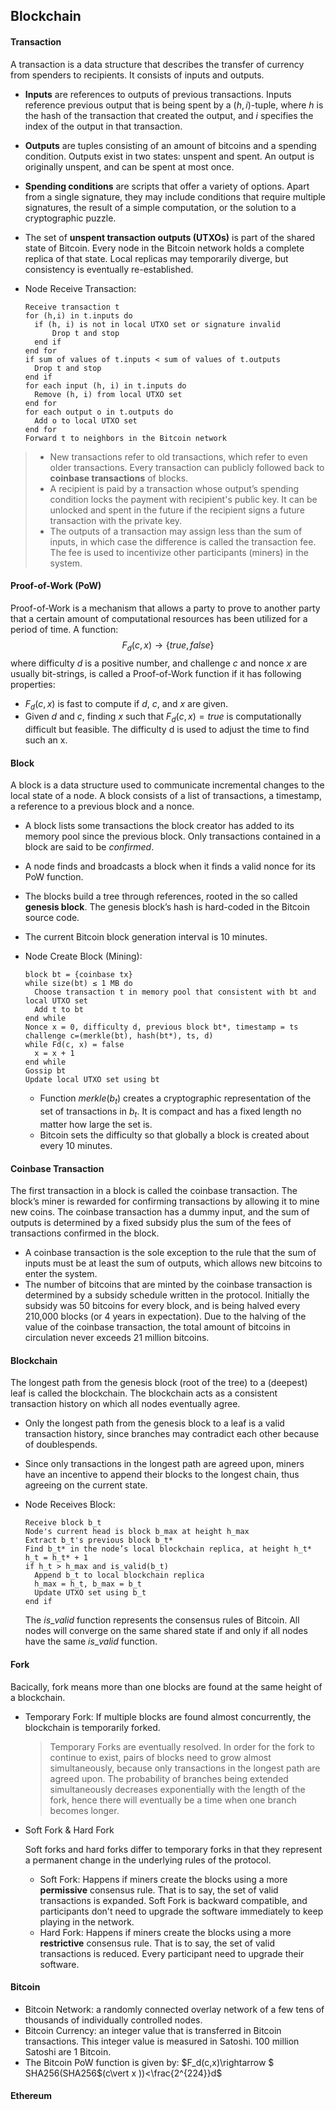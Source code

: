 ## Blockchain

#### Transaction

A transaction is a data structure that describes the transfer of currency from spenders to recipients. It consists of inputs and outputs. 

- **Inputs** are references to outputs of previous transactions. Inputs reference previous output that is being spent by a $(h, i)$-tuple, where $h$ is the hash of the transaction that created the output, and $i$ specifies the index of the output in that transaction.

- **Outputs** are tuples consisting of an amount of bitcoins and a spending condition. Outputs exist in two states: unspent and spent. An output is originally unspent, and can be spent at most once.

- **Spending conditions** are scripts that offer a variety of options. Apart from a single signature, they may include conditions that require multiple signatures, the result of a simple computation, or the solution to a cryptographic puzzle.

- The set of **unspent transaction outputs (UTXOs)** is part of the shared state of Bitcoin. Every node in the Bitcoin network holds a complete replica of that state. Local replicas may temporarily diverge, but consistency is eventually re-established.

- Node Receive Transaction:

  ```pseudocode
  Receive transaction t 
  for (h,i) in t.inputs do
  	if (h, i) is not in local UTXO set or signature invalid 
  		Drop t and stop
  	end if 
  end for
  if sum of values of t.inputs < sum of values of t.outputs 
  	Drop t and stop
  end if
  for each input (h, i) in t.inputs do
  	Remove (h, i) from local UTXO set 
  end for
  for each output o in t.outputs do 
  	Add o to local UTXO set
  end for
  Forward t to neighbors in the Bitcoin network
  ```


> - New transactions refer to old transactions, which refer to even older transactions. Every transaction can publicly followed back to **coinbase transactions** of blocks.
> - A recipient is paid by a transaction whose output’s spending condition locks the payment with recipient's public key. It can be unlocked and spent in the future if the recipient signs a future transaction with the private key.
> - The outputs of a transaction may assign less than the sum of inputs, in which case the difference is called the transaction fee. The fee is used to incentivize other participants (miners) in the system.







#### Proof-of-Work (PoW)

Proof-of-Work is a mechanism that allows a party to prove to another party that a certain amount of computational resources has been utilized for a period of time. A function:
$$
F_d(c,x)\rightarrow \lbrace true,false\rbrace
$$
where difficulty $d$ is a positive number, and challenge $c$ and nonce $x$ are usually bit-strings, is called a Proof-of-Work function if it has following properties:

- $F_d(c,x)$ is fast to compute if $d$, $c$, and $x$ are given.
- Given $d$ and $c$, finding $x$ such that $F_d(c, x) = true$ is computationally difficult but feasible. The difficulty d is used to adjust the time to find such an x.



#### Block

A block is a data structure used to communicate incremental changes to the local state of a node. A block consists of a list of transactions, a timestamp, a reference to a previous block and a nonce. 

- A block lists some transactions the block creator has added to its memory pool since the previous block. Only transactions contained in a block are said to be $confirmed$.

- A node finds and broadcasts a block when it finds a valid nonce for its PoW function.

- The blocks build a tree through references, rooted in the so called **genesis block**. The genesis block’s hash is hard-coded in the Bitcoin source code.

- The current Bitcoin block generation interval is 10 minutes.

- Node Create Block (Mining):

  ```pseudocode
  block bt = {coinbase tx}
  while size(bt) ≤ 1 MB do
  	Choose transaction t in memory pool that consistent with bt and local UTXO set
  	Add t to bt
  end while
  Nonce x = 0, difficulty d, previous block bt*, timestamp = ts
  challenge c=(merkle(bt), hash(bt*), ts, d)
  while Fd(c, x) = false
  	x = x + 1
  end while
  Gossip bt
  Update local UTXO set using bt
  ```

  - Function $merkle(b_t)$ creates a cryptographic representation of the set of transactions in $b_t$. It is compact and has a fixed length no matter how large the set is.
  - Bitcoin sets the difficulty so that globally a block is created about every 10 minutes.



#### Coinbase Transaction

The first transaction in a block is called the coinbase transaction. The block’s miner is rewarded for confirming transactions by allowing it to mine new coins. The coinbase transaction has a dummy input, and the sum of outputs is determined by a fixed subsidy plus the sum of the fees of transactions confirmed in the block.

- A coinbase transaction is the sole exception to the rule that the sum of inputs must be at least the sum of outputs, which allows new bitcoins to enter the system.
- The number of bitcoins that are minted by the coinbase transaction is determined by a subsidy schedule written in the protocol. Initially the subsidy was 50 bitcoins for every block, and is being halved every 210,000 blocks (or 4 years in expectation). Due to the halving of the value of the coinbase transaction, the total amount of bitcoins in circulation never exceeds 21 million bitcoins.



#### Blockchain

The longest path from the genesis block (root of the tree) to a (deepest) leaf is called the blockchain. The blockchain acts as a consistent transaction history on which all nodes eventually agree.

- Only the longest path from the genesis block to a leaf is a valid transaction history, since branches may contradict each other because of doublespends.

- Since only transactions in the longest path are agreed upon, miners have an incentive to append their blocks to the longest chain, thus agreeing on the current state.

- Node Receives Block:

  ```pseudocode
  Receive block b_t
  Node's current head is block b_max at height h_max
  Extract b_t's previous block b_t*
  Find b_t* in the node’s local blockchain replica, at height h_t*
  h_t = h_t* + 1
  if h_t > h_max and is_valid(b_t)
  	Append b_t to local blockchain replica
    h_max = h_t, b_max = b_t
    Update UTXO set using b_t
  end if
  ```

  The $is\_valid$ function represents the consensus rules of Bitcoin. All nodes will converge on the same shared state if and only if all nodes have the same $is\_valid$ function.

#### Fork

Bacically, fork means more than one blocks are found at the same height of a blockchain.

- Temporary Fork: If multiple blocks are found almost concurrently, the blockchain is temporarily forked.

  > Temporary Forks are eventually resolved. In order for the fork to continue to exist, pairs of blocks need to grow almost simultaneously, because only transactions in the longest path are agreed upon. The probability of branches being extended simultaneously decreases exponentially with the length of the fork, hence there will eventually be a time when one branch becomes longer.

- Soft Fork & Hard Fork

  Soft forks and hard forks differ to temporary forks in that they represent a permanent change in the underlying rules of the protocol. 

  - Soft Fork: Happens if miners create the blocks using a more **permissive** consensus rule. That is to say, the set of valid transactions is expanded. Soft Fork is backward compatible, and participants don't need to upgrade the software immediately to keep playing in the network.
  - Hard Fork: Happens if miners create the blocks using a more **restrictive** consensus rule. That is to say, the set of valid transactions is reduced. Every participant need to upgrade their software.



#### Bitcoin

- Bitcoin Network: a randomly connected overlay network of a few tens of thousands of individually controlled nodes.
- Bitcoin Currency: an integer value that is transferred in Bitcoin transactions. This integer value is measured in Satoshi. 100 million Satoshi are 1 Bitcoin.
- The Bitcoin PoW function is given by: $F_d(c,x)\rightarrow $ SHA256$($SHA256$(c\vert x ))<\frac{2^{224}}d$



#### Ethereum
